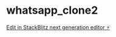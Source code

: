 # whatsapp_clone2

[Edit in StackBlitz next generation editor ⚡️](https://stackblitz.com/~/github.com/dinxfad/whatsapp_clone2)
